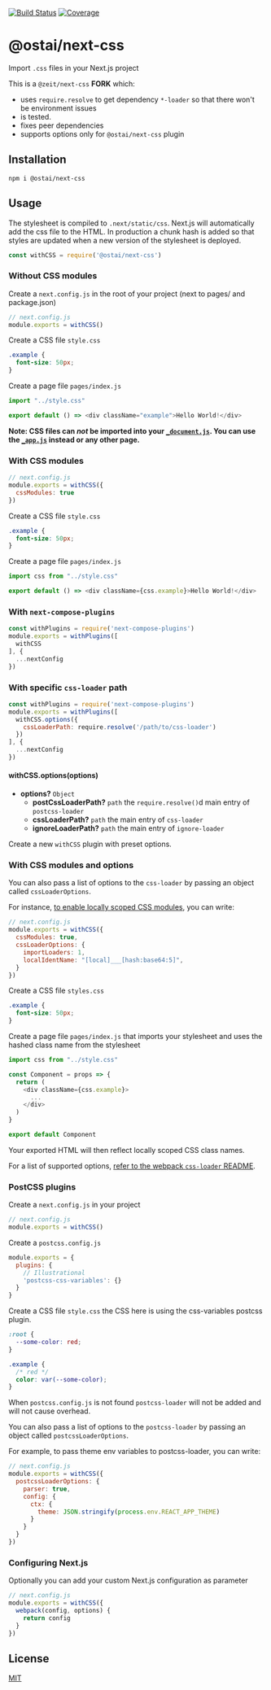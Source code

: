 [![Build Status](https://travis-ci.org/kaelzhang/next-css.svg?branch=master)](https://travis-ci.org/kaelzhang/next-css)
[![Coverage](https://codecov.io/gh/kaelzhang/next-css/branch/master/graph/badge.svg)](https://codecov.io/gh/kaelzhang/next-css)
<!-- optional appveyor tst
[![Windows Build Status](https://ci.appveyor.com/api/projects/status/github/kaelzhang/next-css?branch=master&svg=true)](https://ci.appveyor.com/project/kaelzhang/next-css)
-->
<!-- optional npm version
[![NPM version](https://badge.fury.io/js/@ostai/next-css.svg)](http://badge.fury.io/js/@ostai/next-css)
-->
<!-- optional npm downloads
[![npm module downloads per month](http://img.shields.io/npm/dm/@ostai/next-css.svg)](https://www.npmjs.org/package/@ostai/next-css)
-->
<!-- optional dependency status
[![Dependency Status](https://david-dm.org/kaelzhang/next-css.svg)](https://david-dm.org/kaelzhang/next-css)
-->

# @ostai/next-css

Import `.css` files in your Next.js project

This is a `@zeit/next-css` **FORK** which:

- uses `require.resolve` to get dependency `*-loader` so that there won't be environment issues
- is tested.
- fixes peer dependencies
- supports options only for `@ostai/next-css` plugin

## Installation

```
npm i @ostai/next-css
```

## Usage

The stylesheet is compiled to `.next/static/css`. Next.js will automatically add the css file to the HTML.
In production a chunk hash is added so that styles are updated when a new version of the stylesheet is deployed.

```js
const withCSS = require('@ostai/next-css')
```

### Without CSS modules

Create a `next.config.js` in the root of your project (next to pages/ and package.json)

```js
// next.config.js
module.exports = withCSS()
```

Create a CSS file `style.css`

```css
.example {
  font-size: 50px;
}
```

Create a page file `pages/index.js`

```js
import "../style.css"

export default () => <div className="example">Hello World!</div>
```

__Note: CSS files can _not_ be imported into your [`_document.js`](https://github.com/zeit/next.js#custom-document). You can use the [`_app.js`](https://github.com/zeit/next.js#custom-app) instead or any other page.__

### With CSS modules

```js
// next.config.js
module.exports = withCSS({
  cssModules: true
})
```

Create a CSS file `style.css`

```css
.example {
  font-size: 50px;
}
```

Create a page file `pages/index.js`

```js
import css from "../style.css"

export default () => <div className={css.example}>Hello World!</div>
```

### With `next-compose-plugins`

```js
const withPlugins = require('next-compose-plugins')
module.exports = withPlugins([
  withCSS
], {
  ...nextConfig
})
```

### With specific `css-loader` path

```js
const withPlugins = require('next-compose-plugins')
module.exports = withPlugins([
  withCSS.options({
    cssLoaderPath: require.resolve('/path/to/css-loader')
  })
], {
  ...nextConfig
})
```

#### withCSS.options(options)

- **options?** `Object`
  - **postCssLoaderPath?** `path` the `require.resolve()`d main entry of `postcss-loader`
  - **cssLoaderPath?** `path` the main entry of `css-loader`
  - **ignoreLoaderPath?** `path` the main entry of `ignore-loader`

Create a new `withCSS` plugin with preset options.

### With CSS modules and options

You can also pass a list of options to the `css-loader` by passing an object called `cssLoaderOptions`.

For instance, [to enable locally scoped CSS modules](https://github.com/css-modules/css-modules/blob/master/docs/local-scope.md#css-modules--local-scope), you can write:

```js
// next.config.js
module.exports = withCSS({
  cssModules: true,
  cssLoaderOptions: {
    importLoaders: 1,
    localIdentName: "[local]___[hash:base64:5]",
  }
})
```

Create a CSS file `styles.css`

```css
.example {
  font-size: 50px;
}
```

Create a page file `pages/index.js` that imports your stylesheet and uses the hashed class name from the stylesheet

```js
import css from "../style.css"

const Component = props => {
  return (
    <div className={css.example}>
      ...
    </div>
  )
}

export default Component
```

Your exported HTML will then reflect locally scoped CSS class names.

For a list of supported options, [refer to the webpack `css-loader` README](https://github.com/webpack-contrib/css-loader#options).

### PostCSS plugins

Create a `next.config.js` in your project

```js
// next.config.js
module.exports = withCSS()
```

Create a `postcss.config.js`

```js
module.exports = {
  plugins: {
    // Illustrational
    'postcss-css-variables': {}
  }
}
```

Create a CSS file `style.css` the CSS here is using the css-variables postcss plugin.

```css
:root {
  --some-color: red;
}

.example {
  /* red */
  color: var(--some-color);
}
```

When `postcss.config.js` is not found `postcss-loader` will not be added and will not cause overhead.

You can also pass a list of options to the `postcss-loader` by passing an object called `postcssLoaderOptions`.

For example, to pass theme env variables to postcss-loader, you can write:

```js
// next.config.js
module.exports = withCSS({
  postcssLoaderOptions: {
    parser: true,
    config: {
      ctx: {
        theme: JSON.stringify(process.env.REACT_APP_THEME)
      }
    }
  }
})
```



### Configuring Next.js

Optionally you can add your custom Next.js configuration as parameter

```js
// next.config.js
module.exports = withCSS({
  webpack(config, options) {
    return config
  }
})
```


## License

[MIT](LICENSE)
